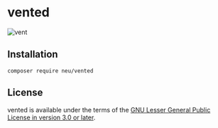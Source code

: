# vented
![vent](https://static.wikia.nocookie.net/among-us-wiki/images/d/db/Vent.png/revision/latest/top-crop/width/360/height/360?cb=20200915213612)

## Installation
`composer require neu/vented`

## License
vented is available under the terms of the [GNU Lesser General Public License in version 3.0 or later](./LICENSE).
